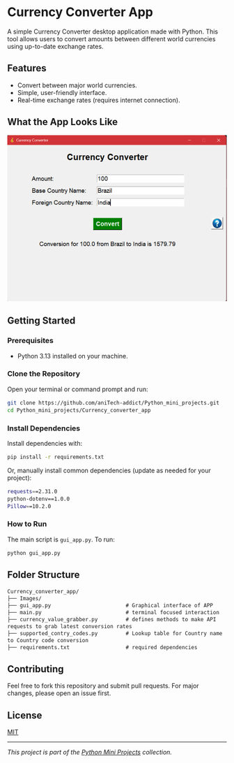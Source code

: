 # Currency Converter App

A simple Currency Converter desktop application made with Python. This tool allows users to convert amounts between different world currencies using up-to-date exchange rates.

## Features

- Convert between major world currencies.
- Simple, user-friendly interface.
- Real-time exchange rates (requires internet connection).

## What the App Looks Like

![App Screenshot](app_image.png)

## Getting Started

### Prerequisites

- Python 3.13 installed on your machine.

### Clone the Repository

Open your terminal or command prompt and run:

```bash
git clone https://github.com/aniTech-addict/Python_mini_projects.git
cd Python_mini_projects/Currency_converter_app
```

### Install Dependencies

Install dependencies with:

```bash
pip install -r requirements.txt
```
Or, manually install common dependencies (update as needed for your project):

```bash
requests==2.31.0
python-dotenv==1.0.0
Pillow==10.2.0
```

### How to Run

The main script is `gui_app.py`. To run:

```bash
python gui_app.py
```

## Folder Structure

```
Currency_converter_app/
├── Images/
├── gui_app.py                        # Graphical interface of APP
├── main.py                           # terminal focused interaction 
├── currency_value_grabber.py         # defines methods to make API requests to grab latest conversion rates
├── supported_contry_codes.py         # Lookup table for Country name to Country code conversion
├── requirements.txt                  # required dependencies 
```

## Contributing

Feel free to fork this repository and submit pull requests. For major changes, please open an issue first.

## License

[MIT](../LICENSE)

---

*This project is part of the [Python Mini Projects](https://github.com/aniTech-addict/Python_mini_projects) collection.*
